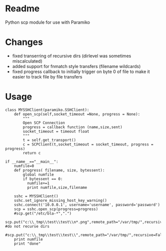 Readme
======
Python scp module for use with Paramiko

Changes
=======
+ fixed transerring of recursive dirs (dirlevel was sometimes miscalculated)
+ added support for fnmatch style transfers (filename wildcards)
+ fixed progress callback to initially trigger on byte 0 of file to make it easier to track file by file transfers

Usage
======


    class MYSSHClient(paramiko.SSHClient):    
        def open_scp(self,socket_timeout =None, progress = None):
            """
            Open SCP Connection
            progress = callback function (name,size,sent)
            socket_timeout = timeout float
            """
            t = self.get_transport()
            c = SCPClient(t,socket_timeout = socket_timeout, progress = progress)
            return c
    
    if __name__=="__main__":
        numfile=0
        def progress( filename, size, bytessent):
            global numfile
            if bytessent == 0:
              numfile+=1
              print numfile,size,filename
            
        sshc = MYSSHClient()
        sshc.set_ignore_missing_host_key_warning()
        sshc.connect('10.0.0.1', username='username', password='password')  
        scp = sshc.open_scp(progress=progress)
        #scp.get("/etc/bla-*",".")
        scp.put("c:\\_tmp\\test\\test\\n*.png",remote_path="/var/tmp/",recursive=False,)    #do not recurse dirs
        #scp.put("c:\\_tmp\\test\\test\\",remote_path="/var/tmp/",recursive=False,)
        print numfile
        print "done"
